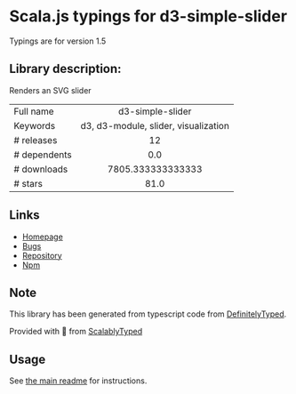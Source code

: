 
# Scala.js typings for d3-simple-slider

Typings are for version 1.5

## Library description:
Renders an SVG slider

|                    |                 |
| ------------------ | :-------------: |
| Full name          | d3-simple-slider |
| Keywords           | d3, d3-module, slider, visualization |
| # releases         | 12 |
| # dependents       | 0.0 |
| # downloads        | 7805.333333333333 |
| # stars            | 81.0 |

## Links
- [Homepage](https://github.com/johnwalley/d3-simple-slider)
- [Bugs](https://github.com/johnwalley/d3-simple-slider/issues)
- [Repository](https://github.com/johnwalley/d3-simple-slider)
- [Npm](https://www.npmjs.com/package/d3-simple-slider)
    


## Note
This library has been generated from typescript code from [DefinitelyTyped](https://definitelytyped.org).

Provided with :purple_heart: from [ScalablyTyped](https://github.com/oyvindberg/ScalablyTyped)

## Usage
See [the main readme](../../readme.md) for instructions.


